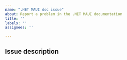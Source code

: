 ```yaml
---
name: ".NET MAUI doc issue"
about: Report a problem in the .NET MAUI documentation
title: ''
labels: ''
assignees: ''

---
```


<!--
	**Before you open an issue**

	If the issue is:

	- A simple typo or similar correction, consider submitting a PR to fix it instead of logging an issue. See [the contributor guide](https://learn.microsoft.com/contribute/#quick-edits-to-documentation) for instructions.
	- A general support question, consider asking on a support forum site.
	- A site design concern, create an issue at [MicrosoftDocs/feedback](https://github.com/MicrosoftDocs/feedback/issues/new/choose).
	- A problem completing a tutorial, compare your code with the completed sample.
	- A duplicate of an open or closed issue, leave a comment on that issue.
-->

## Issue description

<!-- include description here -->
